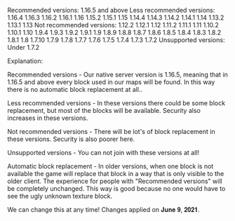 Recommended versions:
  1.16.5 and above
Less recommended versions:
  1.16.4
  1.16.3
  1.16.2
  1.16.1
  1.16
  1.15.2
  1.15.1
  1.15
  1.14.4
  1.14.3
  1.14.2
  1.14.1
  1.14
  1.13.2
  1.13.1
  1.13
Not recommended versions:
  1.12.2
  1.12.1
  1.12
  1.11.2
  1.11.1
  1.11
  1.10.2
  1.10.1
  1.10
  1.9.4
  1.9.3
  1.9.2
  1.9.1
  1.9
  1.8.9
  1.8.8
  1.8.7
  1.8.6
  1.8.5
  1.8.4
  1.8.3
  1.8.2
  1.8.1
  1.8
  1.7.10
  1.7.9
  1.7.8
  1.7.7
  1.7.6
  1.7.5
  1.7.4
  1.7.3
  1.7.2
Unsupported versions:
  Under 1.7.2


Explanation:

Recommended versions - Our native server version is 1.16.5, meaning that in 1.16.5 and above every block used in our maps will be found. In this way there is no automatic block replacement at all..

Less recommended versions - In these versions there could be some block replacement, but most of the blocks will be available. Security also increases in these versions.

Not recommended versions - There will be lot's of block replacement in these versions. Security is also poorer here.

Unsupported versions - You can not join with these versions at all!

Automatic block replacement - In older versions, when one block is not available the game will replace that block in a way that is only visible to the older client. The experience for people with "Recommended versions" will be completely unchanged. This way is good because no one would have to see the ugly unknown texture block.

We can change this at any time!
Changes applied on 𝐉𝐮𝐧𝐞 𝟗, 𝟐𝟎𝟐𝟏.
